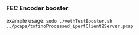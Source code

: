 ### FEC Encoder booster ###

example usage: `sudo ./vethTestBooster.sh ../pcaps/tofinoProcessed_iperfClient2Server.pcap`
